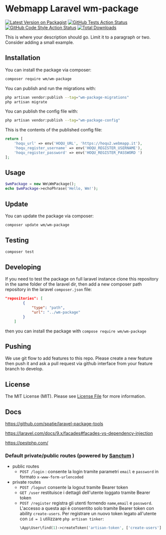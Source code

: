 # Webmapp Laravel wm-package

[![Latest Version on Packagist](https://img.shields.io/packagist/v/wm/wm-package.svg?style=flat-square)](https://packagist.org/packages/wm/wm-package)
[![GitHub Tests Action Status](https://img.shields.io/github/actions/workflow/status/wm/wm-package/run-tests.yml?branch=main&label=tests&style=flat-square)](https://github.com/wm/wm-package/actions?query=workflow%3Arun-tests+branch%3Amain)
[![GitHub Code Style Action Status](https://img.shields.io/github/actions/workflow/status/wm/wm-package/fix-php-code-style-issues.yml?branch=main&label=code%20style&style=flat-square)](https://github.com/wm/wm-package/actions?query=workflow%3A"Fix+PHP+code+style+issues"+branch%3Amain)
[![Total Downloads](https://img.shields.io/packagist/dt/wm/wm-package.svg?style=flat-square)](https://packagist.org/packages/wm/wm-package)

This is where your description should go. Limit it to a paragraph or two. Consider adding a small example.

## Installation

You can install the package via composer:

```bash
composer require wm/wm-package
```

You can publish and run the migrations with:

```bash
php artisan vendor:publish --tag="wm-package-migrations"
php artisan migrate
```

You can publish the config file with:

```bash
php artisan vendor:publish --tag="wm-package-config"
```

This is the contents of the published config file:

```php
return [
    'hoqu_url' => env('HOQU_URL', 'https://hoqu2.webmapp.it'),
    'hoqu_register_username' => env('HOQU_REGISTER_USERNAME'),
    'hoqu_register_password' => env('HOQU_REGISTER_PASSWORD ')
];
```

## Usage

```php
$wmPackage = new Wm\WmPackage();
echo $wmPackage->echoPhrase('Hello, Wm!');
```

## Update

You can update the package via composer:

```bash
composer update wm/wm-package
```

## Testing

```bash
composer test
```

## Developing

If you need to test the package on full laravel instance clone this repository in the same folder of the laravel dir, then add a new composer path repository in the laravel `composer.json` file:

```json
"repositories": [
        {
            "type": "path",
            "url": "../wm-package"
        }
    ]
```

then you can install the package with `compose require wm/wm-package`

## Pushing

We use git flow to add features to this repo. Please create a new feature then push it and ask a pull request via github interface from your feature branch to develop.

## License

The MIT License (MIT). Please see [License File](LICENSE.md) for more information.

## Docs

https://github.com/spatie/laravel-package-tools

https://laravel.com/docs/9.x/facades#facades-vs-dependency-injection

https://pestphp.com/

### Default private/public routes (powered by [Sanctum](https://laravel.com/docs/9.x/sanctum) )

-   public routes
    -   `POST /login` :
        consente la login tramite parametri `email` e `password` in formato `x-www-form-urlencoded`
-   private routes
    -   `POST /logout`
        consente la logout tramite Bearer token
    -   `GET /user`
        restituisce i dettagli dell'utente loggato tramite Bearer token
    -   `POST /register`
        registra gli utenti fornendo `name`,`email` e `password`. L'accesso a questa api è consentito solo tramite Bearer token con ability `create-users`. Per registrare un nuovo token legato all'utente con `id = 1` utilizzare `php artisan tinker`:
        ```php
        \App\User\find(1)->createToken('artisan-token', ['create-users'])->plainTextToken
        ```
